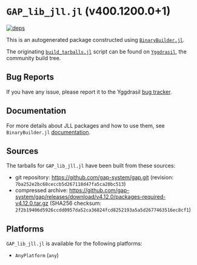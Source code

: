 # `GAP_lib_jll.jl` (v400.1200.0+1)

[![deps](https://juliahub.com/docs/GAP_lib_jll/deps.svg)](https://juliahub.com/ui/Packages/GAP_lib_jll/up1FC?page=2)

This is an autogenerated package constructed using [`BinaryBuilder.jl`](https://github.com/JuliaPackaging/BinaryBuilder.jl).

The originating [`build_tarballs.jl`](https://github.com/JuliaPackaging/Yggdrasil/blob/5619fa30e3f196d905d3d9c7685b6938dac1f55c/G/GAP_lib/build_tarballs.jl) script can be found on [`Yggdrasil`](https://github.com/JuliaPackaging/Yggdrasil/), the community build tree.

## Bug Reports

If you have any issue, please report it to the Yggdrasil [bug tracker](https://github.com/JuliaPackaging/Yggdrasil/issues).

## Documentation

For more details about JLL packages and how to use them, see `BinaryBuilder.jl` [documentation](https://docs.binarybuilder.org/stable/jll/).

## Sources

The tarballs for `GAP_lib_jll.jl` have been built from these sources:

* git repository: https://github.com/gap-system/gap.git (revision: `7ba252e2bc68ceccb5d267118d47fa5ca20bc513`)
* compressed archive: https://github.com/gap-system/gap/releases/download/v4.12.0/packages-required-v4.12.0.tar.gz (SHA256 checksum: `2f2b19406d5926ccdd0957da52ca36824fcd8252193a5a5d2677463516ec8cf1`)

## Platforms

`GAP_lib_jll.jl` is available for the following platforms:

* `AnyPlatform` (`any`)

